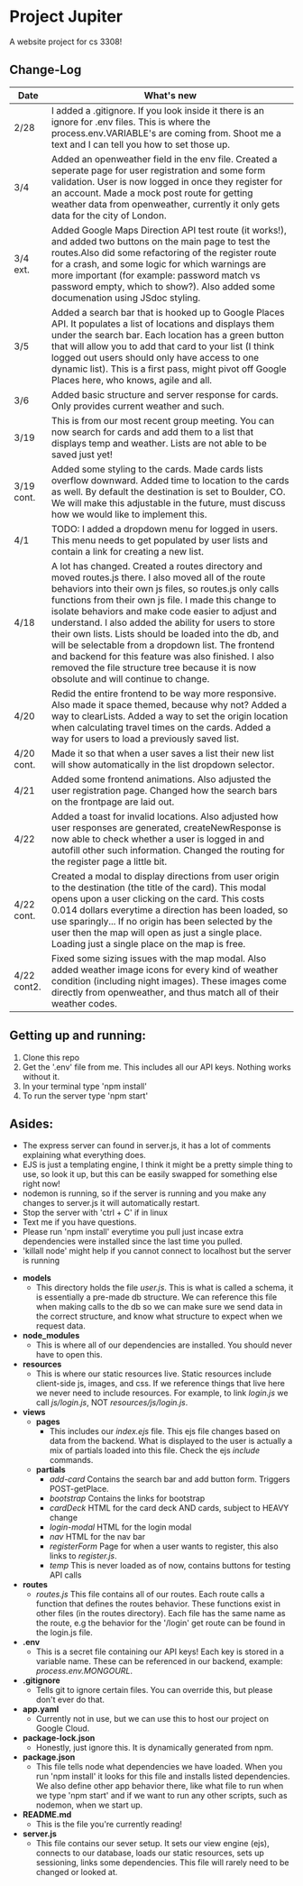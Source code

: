 # Project Jupiter
A website project for cs 3308!

## Change-Log
Date         | What's new
------------ | -------------
2/28 | I added a .gitignore. If you look inside it there is an ignore for .env files. This is where the process.env.VARIABLE's are coming from. Shoot me a text and I can tell you how to set    those up.
3/4 | Added an openweather field in the env file. Created a seperate page for user registration and some form validation. User is now logged in once they register for an account. Made a mock post route for getting weather data from openweather, currently it only gets data for the city of London.
3/4 ext. | Added Google Maps Direction API test route (it works!), and added two buttons on the main page to test the routes.Also did some refactoring of the register route for a crash, and some logic for which warnings are more important (for example: password match vs password empty, which to show?). Also added some documenation using JSdoc styling.
3/5 | Added a search bar that is hooked up to Google Places API. It populates a list of locations and displays them under the search bar. Each location has a green button that will allow you to add that card to your list (I think logged out users should only have access to one dynamic list). This is a first pass, might pivot off Google Places here, who knows, agile and all.
3/6 | Added basic structure and server response for cards. Only provides current weather and such.
3/19 | This is from our most recent group meeting. You can now search for cards and add them to a list that displays temp and weather. Lists are not able to be saved just yet!
3/19 cont. | Added some styling to the cards. Made cards lists overflow downward. Added time to location to the cards as well. By default the destination is set to Boulder, CO. We will make this adjustable in the future, must discuss how we would like to implement this.
4/1 | TODO: I added a dropdown menu for logged in users. This menu needs to get populated by user lists and contain a link for creating a new list.
4/18 | A lot has changed. Created a routes directory and moved routes.js there. I also moved all of the route behaviors into their own js files, so routes.js only calls functions from their own js file. I made this change to isolate behaviors and make code easier to adjust and understand. I also added the ability for users to store their own lists. Lists should be loaded into the db, and will be selectable from a dropdown list. The frontend and backend for this feature was also finished. I also removed the file structure tree because it is now obsolute and will continue to change.
4/20 | Redid the entire frontend to be way more responsive. Also made it space themed, because why not? Added a way to clearLists. Added a way to set the origin location when calculating travel times on the cards. Added a way for users to load a previously saved list. 
4/20 cont. | Made it so that when a user saves a list their new list will show automatically in the list dropdown selector.
4/21 | Added some frontend animations. Also adjusted the user registration page. Changed how the search bars on the frontpage are laid out.
4/22 | Added a toast for invalid locations. Also adjusted how user responses are generated, createNewResponse is now able to check whether a user is logged in and autofill other such information. Changed the routing for the register page a little bit.
4/22 cont. | Created a modal to display directions from user origin to the destination (the title of the card). This modal opens upon a user clicking on the card. This costs 0.014 dollars everytime a direction has been loaded, so use sparingly... If no origin has been selected by the user then the map will open as just a single place. Loading just a single place on the map is free.
4/22 cont2. | Fixed some sizing issues with the map modal. Also added weather image icons for every kind of weather condition (including night images). These images come directly from openweather, and thus match all of their weather codes.

## Getting up and running:
1. Clone this repo
2. Get the '.env' file from me. This includes all our API keys. Nothing works without it.
3. In your terminal type 'npm install'
4. To run the server type 'npm start'

## Asides:
* The express server can found in server.js, it has a lot of comments explaining what everything does.
* EJS is just a templating engine, I think it might be a pretty simple thing to use, so look it up, but this can be easily swapped for something else right now!
* nodemon is running, so if the server is running and you make any changes to server.js it will automatically restart.
* Stop the server with 'ctrl + C' if in linux
* Text me if you have questions.
* Please run 'npm install' everytime you pull just incase extra dependencies were installed since the last time you pulled.
* 'killall node' might help if you cannot connect to localhost but the server is running
  
- **models**
  - This directory holds the file *user.js*. This is what is called a schema, it is essentially a pre-made db structure. We can reference this file when making calls to the db so we can make sure we send data in the correct structure, and know what structure to expect when we request data. 
- **node_modules**
  - This is where all of our dependencies are installed. You should never have to open this.
- **resources**
  - This is where our static resources live. Static resources include client-side js, images, and css. If we reference things that live here we never need to include resources. For example, to link *login.js* we call *js/login.js*, NOT *resources/js/login.js*.
- **views**
  - **pages**
    - This includes our *index.ejs* file. This ejs file changes based on data from the backend. What is displayed to the user is actually a mix of partials loaded into this file. Check the ejs *include* commands.
  - **partials**
    - *add-card* Contains the search bar and add button form. Triggers POST-getPlace.
    - *bootstrap* Contains the links for bootstrap
    - *cardDeck* HTML for the card deck AND cards, subject to HEAVY change
    - *login-modal* HTML for the login modal
    - *nav* HTML for the nav bar
    - *registerForm* Page for when a user wants to register, this also links to *register.js*.
    - *temp* This is never loaded as of now, contains buttons for testing API calls
- **routes**
  - *routes.js* This file contains all of our routes. Each route calls a function that defines the routes behavior. These functions exist in other files (in the routes directory). Each file has the same name as the route, e.g the behavior for the '/login' get route can be found in the login.js file.  
- **.env**
  - This is a secret file containing our API keys! Each key is stored in a variable name. These can be referenced in our backend, example: *process.env.MONGOURL*.
- **.gitignore**
  - Tells git to ignore certain files. You can override this, but please don't ever do that.
- **app.yaml**
  - Currently not in use, but we can use this to host our project on Google Cloud.
- **package-lock.json**
  - Honestly, just ignore this. It is dynamically generated from npm.
- **package.json**
  - This file tells node what dependencies we have loaded. When you run 'npm install' it looks for this file and installs listed dependencies. We also define other app behavior there, like what file to run when we type 'npm start' and if we want to run any other scripts, such as nodemon, when we start up.
- **README.md**
  - This is the file you're currently reading!
- **server.js**
  - This file contains our sever setup. It sets our view engine (ejs), connects to our database, loads our static resources, sets up sessioning, links some dependencies. This file will rarely need to be changed or looked at.
